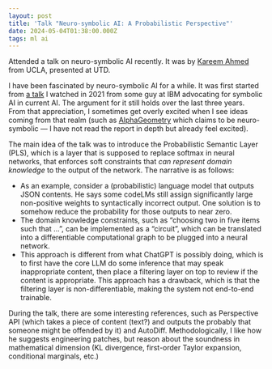 ```yaml
---
layout: post
title: 'Talk "Neuro-symbolic AI: A Probabilistic Perspective"'
date: 2024-05-04T01:38:00.000Z
tags: ml ai
---
```

Attended a talk on neuro-symbolic AI recently. It was by [Kareem Ahmed](https://web.cs.ucla.edu/~ahmedk/) from UCLA, presented at UTD.

I have been fascinated by neuro-symbolic AI for a while. It was first started from [a talk](https://www.notion.so/Neuro-symbolic-AI-A-Probabilistic-Perspective-c034c73077c64d0bb05593dabcf20a6e?pvs=21) I watched in 2021 from some guy at IBM advocating for symbolic AI in current AI. The argument for it still holds over the last three years. From that appreciation, I sometimes get overly excited when I see ideas coming from that realm (such as [AlphaGeometry](https://www.nature.com/articles/s41586-023-06747-5) which claims to be neuro-symbolic — I have not read the report in depth but already feel excited).

The main idea of the talk was to introduce the Probabilistic Semantic Layer (PLS), which is a layer that is supposed to replace softmax in neural networks, that enforces soft constraints that *can represent domain knowledge* to the output of the network. The narrative is as follows:

- As an example, consider a (probabilistic) language model that outputs JSON contents. He says some codeLMs still assign significantly large non-positive weights to syntactically incorrect output. One solution is to somehow reduce the probability for those outputs to near zero.
- The domain knowledge constraints, such as “choosing two in five items such that …”, can be implemented as a “circuit”, which can be translated into a differentiable computational graph to be plugged into a neural network.
- This approach is different from what ChatGPT is possibly doing, which is to first have the core LLM do some inference that may speak inappropriate content, then place a filtering layer on top to review if the content is appropriate. This approach has a drawback, which is that the filtering layer is non-differentiable, making the system not end-to-end trainable.

During the talk, there are some interesting references, such as Perspective API (which takes a piece of content (text?) and outputs the probably that someone might be offended by it) and AutoDiff. Methodologically, I like how he suggests engineering patches, but reason about the soundness in mathematical dimension (KL divergence, first-order Taylor expansion, conditional marginals, etc.)
